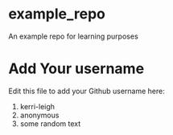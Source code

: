# example_repo
An example repo for learning purposes
# Add Your username
Edit this file to add your Github username here:
1. kerri-leigh
2. anonymous
3. some random text

